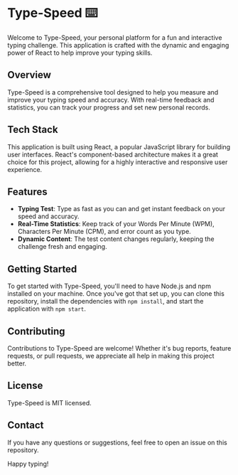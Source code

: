 # Type-Speed ⌨️

Welcome to Type-Speed, your personal platform for a fun and interactive typing challenge. This application is crafted with the dynamic and engaging power of React to help improve your typing skills.

## Overview

Type-Speed is a comprehensive tool designed to help you measure and improve your typing speed and accuracy. With real-time feedback and statistics, you can track your progress and set new personal records.

## Tech Stack

This application is built using React, a popular JavaScript library for building user interfaces. React's component-based architecture makes it a great choice for this project, allowing for a highly interactive and responsive user experience.

## Features

- **Typing Test**: Type as fast as you can and get instant feedback on your speed and accuracy.
- **Real-Time Statistics**: Keep track of your Words Per Minute (WPM), Characters Per Minute (CPM), and error count as you type.
- **Dynamic Content**: The test content changes regularly, keeping the challenge fresh and engaging.

## Getting Started

To get started with Type-Speed, you'll need to have Node.js and npm installed on your machine. Once you've got that set up, you can clone this repository, install the dependencies with `npm install`, and start the application with `npm start`.

## Contributing

Contributions to Type-Speed are welcome! Whether it's bug reports, feature requests, or pull requests, we appreciate all help in making this project better.

## License

Type-Speed is MIT licensed.

## Contact

If you have any questions or suggestions, feel free to open an issue on this repository.

Happy typing!
